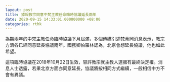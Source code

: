 ```yaml
---
layout: post
title: 據報教宗同意中梵主教任命臨時協議延長兩年
date: 2020-09-15 14:33:01.000000000 +08:00
categories: rthk
---
```


為期兩年的中梵主教任命臨時協議下月屆滿，多個傳媒引述梵蒂岡消息表示，教宗方濟各已經同意延長協議兩年。國務卿帕羅林認為，北京會想延長協議，他也如此希望。

這項臨時協議在2018年10月22日生效，容許教宗就主教人選擁有最終決定權。消息人士透露，若果北京方面亦同意延長，協議將按相同方式繼續，一般相信中方不會有異議。
